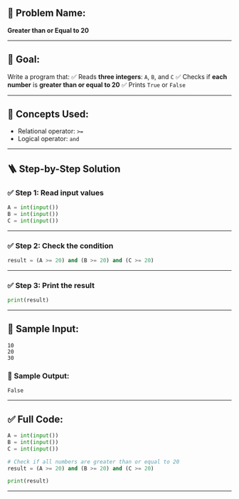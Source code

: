 ## 🧩 **Problem Name:**

**Greater than or Equal to 20**

---

## 🎯 **Goal:**

Write a program that:
✅ Reads **three integers**: `A`, `B`, and `C`
✅ Checks if **each number** is **greater than or equal to 20**
✅ Prints `True` or `False`

---

## 🧠 **Concepts Used:**

- Relational operator: `>=`
- Logical operator: `and`

---

## 🪜 **Step-by-Step Solution**

### ✅ Step 1: Read input values

```python
A = int(input())
B = int(input())
C = int(input())
```

---

### ✅ Step 2: Check the condition

```python
result = (A >= 20) and (B >= 20) and (C >= 20)
```

---

### ✅ Step 3: Print the result

```python
print(result)
```

---

## 🧪 Sample Input:

```
10
20
30
```

### 🧾 Sample Output:

```
False
```

---

## ✅ Full Code:

```python
A = int(input())
B = int(input())
C = int(input())

# Check if all numbers are greater than or equal to 20
result = (A >= 20) and (B >= 20) and (C >= 20)

print(result)
```

---
